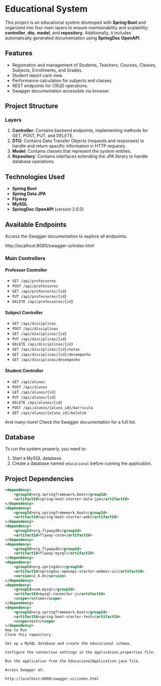 # Educational System

This project is an educational system developed with **Spring Boot** and organized into four main layers to ensure maintainability and scalability: **controller**, **dto**, **model**, and **repository**. Additionally, it includes automatically generated documentation using **SpringDoc OpenAPI**.

## Features

- Registration and management of Students, Teachers, Courses, Classes, Subjects, Enrollments, and Grades.
- Student report card view.
- Performance calculation for subjects and classes.
- REST endpoints for CRUD operations.
- Swagger documentation accessible via browser.

## Project Structure

### Layers

1. **Controller**: Contains backend endpoints, implementing methods for GET, POST, PUT, and DELETE.
2. **DTO**: Contains Data Transfer Objects (requests and responses) to handle and return specific information in HTTP requests.
3. **Model**: Contains classes that represent the system entities.
4. **Repository**: Contains interfaces extending the JPA library to handle database operations.

## Technologies Used

- **Spring Boot**
- **Spring Data JPA**
- **Flyway**
- **MySQL**
- **SpringDoc OpenAPI** (version 2.6.0)

## Available Endpoints

Access the Swagger documentation to explore all endpoints:

http://localhost:8080/swagger-ui/index.html


### Main Controllers

#### Professor Controller

- `GET /api/professores`
- `POST /api/professores`
- `GET /api/professores/{id}`
- `PUT /api/professores/{id}`
- `DELETE /api/professores/{id}`

#### Subject Controller

- `GET /api/disciplinas`
- `POST /api/disciplinas`
- `GET /api/disciplinas/{id}`
- `PUT /api/disciplinas/{id}`
- `DELETE /api/disciplinas/{id}`
- `GET /api/disciplinas/{id}/notas`
- `GET /api/disciplinas/{id}/desempenho`
- `GET /api/disciplinas/desempenho`

#### Student Controller

- `GET /api/alunos`
- `POST /api/alunos`
- `GET /api/alunos/{id}`
- `PUT /api/alunos/{id}`
- `DELETE /api/alunos/{id}`
- `POST /api/alunos/{aluno_id}/matricula`
- `GET /api/alunos/{aluno_id}/boletim`

And many more! Check the Swagger documentation for a full list.

## Database

To run the system properly, you need to:

1. Start a MySQL database.
2. Create a database named `educacional` before running the application.

## Project Dependencies

```xml
<dependency>
    <groupId>org.springframework.boot</groupId>
    <artifactId>spring-boot-starter-data-jpa</artifactId>
</dependency>
<dependency>
    <groupId>org.springframework.boot</groupId>
    <artifactId>spring-boot-starter-web</artifactId>
</dependency>
<dependency>
    <groupId>org.flywaydb</groupId>
    <artifactId>flyway-core</artifactId>
</dependency>
<dependency>
    <groupId>org.flywaydb</groupId>
    <artifactId>flyway-mysql</artifactId>
</dependency>
<dependency>
    <groupId>org.springdoc</groupId>
    <artifactId>springdoc-openapi-starter-webmvc-ui</artifactId>
    <version>2.6.0</version>
</dependency>
<dependency>
    <groupId>com.mysql</groupId>
    <artifactId>mysql-connector-j</artifactId>
    <scope>runtime</scope>
</dependency>
<dependency>
    <groupId>org.springframework.boot</groupId>
    <artifactId>spring-boot-starter-test</artifactId>
    <scope>test</scope>
</dependency>
How to Run
Clone this repository.

Set up a MySQL database and create the educacional schema.

Configure the connection settings in the application.properties file.

Run the application from the EducacionalApplication.java file.

Access Swagger at:

http://localhost:8080/swagger-ui/index.html
